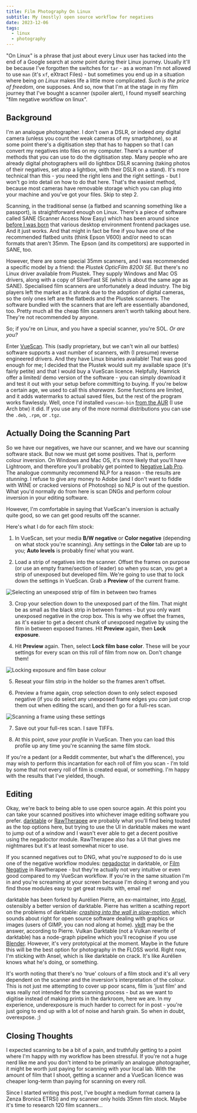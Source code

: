 ```yaml
---
title: Film Photography On Linux
subtitle: My (mostly) open source workflow for negatives
date: 2023-12-06
tags:
  - linux
  - photography
---
```


"On Linux" is a phrase that just about every Linux user has tacked into the end
of a Google search at _some_ point during their Linux journey. Usually it'll be
because I've forgotten the switches for `tar` - as a woman I'm not allowed to
use `man` (it's `xf`, eXtract Files) - but sometimes you end up in a situation
where being _on Linux_ makes life a little more complicated. _Such is the price
of freedom_, one supposes. And so, now that I'm at the stage in my film journey
that I've bought a scanner (spoiler alert), I found myself searching "film
negative workflow on linux".

## Background

I'm an analogue photographer. I don't own a DSLR, or indeed _any_ digital camera
(unless you count the weak cameras of my smartphone), so at some point there's
a digitisation step that has to happen so that I can convert my negatives
into files on my computer. There's a number of methods that you can use to do
the digitisation step. Many people who are already digital photographers will
do lightbox DSLR scanning (taking photos of their negatives, set atop a
lightbox, with their DSLR on a stand). It's more technical than this - you need
the right lens and the right settings - but I won't go into detail on how to
do that here. That's the easiest method, because most cameras have removable
storage which you can plug into your machine and you've got your files. Skip to
step 2.

Scanning, in the traditional sense (a flatbed and scanning something like
a passport), is straightforward enough on Linux. There's a piece of software
called SANE (Scanner Access Now Easy) which has been around since [before I was
born][1] that various desktop environment frontend packages use. And it just
works. And that might in fact be fine if you have one of the recommended flatbed
units (think Epson V600) and/or need to scan formats that aren't 35mm. The Epson
(and its competitors) are supported in SANE, too.

However, there are some special 35mm scanners, and I was recommended a specific
model by a friend: the _Plustek OpticFilm 8200i SE_. But there's no Linux driver
available from Plustek. They supply Windows and Mac OS drivers, along with a
copy of SilverFast SE (which is about the same age as SANE). Specialised film
scanners are unfortunately a dead industry. The big players left the market as
it shrank due to the adoption of digital cameras, so the only ones left are the
flatbeds and the Plustek scanners. The software bundled with the scanners that
are left are essentially abandoned, too. Pretty much all the cheap film scanners
aren't worth talking about here. They're not recommended by anyone.

So; if you're on Linux, and you have a special scanner, you're SOL. _Or are
you?_

Enter [VueScan][2]. This (sadly proprietary, but we can't win all our battles)
software supports a vast number of scanners, with (I presume) reverse engineered
drivers. And they have Linux binaries available! That was good enough for me;
I decided that the Plustek would suit my available space (it's fairly petite)
and that I would buy a VueScan licence. Helpfully, Hamrick offer a limited/
demo version of the software - you can simply download it and test it out with
your setup before committing to buying. If you're below a certain age, we used
to call this _shareware_. Some functions are limited, and it adds watermarks to
actual saved files, but the rest of the program works flawlessly. Well, once I'd
installed `vuescan-bin` [from the AUR][3] (I use Arch btw) it did. If you use
any of the more normal distributions you can use the `.deb`, `.rpm`, or `.tgz`.

## Actually Doing the Scanning Part

So we have our negatives, we have our scanner, and we have our scanning software
stack. But now we must get some positives. That is, perform colour inversion. On
Windows and Mac OS, it's more likely that you'll have Lightroom, and therefore
you'll probably get pointed to [Negative Lab Pro][4]. The analogue community
recommend NLP for a reason - the results are _stunning_. I refuse to give any
money to Adobe (and I don't want to fiddle with WINE or cracked versions of
Photoshop) so NLP is out of the question. What you'd normally do from here is
scan DNGs and perform colour inversion in your editing software.

However, I'm comfortable in saying that VueScan's inversion is actually quite
good, so we can get good results off the scanner.

Here's what I do for each film stock:

1. In VueScan, set your media **B/W negative** or **Color negative** (depending
   on what stock you're scanning). Any settings in the **Color** tab are up to
   you; **Auto levels** is probably fine/ what you want.

2. Load a strip of negatives into the scanner. Offset the frames on purpose
   (or use an empty frame/section of leader) so when you scan, you get a strip
   of unexposed but developed film. We're going to use that to lock down the
   settings in VueScan. Grab a **Preview** of the current frame.

![](assets/img/linux-film-workflow/1.webp "Selecting an unexposed strip of film
in between two frames")

3. Crop your selection down to the unexposed part of the film. That might be
   as small as the black strip in between frames - but you only want unexposed
   negative in the crop box. This is why we offset the frames, as it's easier to
   get a decent chunk of unexposed negative by using the film in between exposed
   frames. Hit **Preview** again, then **Lock exposure**.

4. Hit **Preview** again. Then, select **Lock film base color**. These will be
   your settings for every scan on this roll of film from now on. Don't change
   them!

![](assets/img/linux-film-workflow/2.webp "Locking exposure and film base
colour")

5. Reseat your film strip in the holder so the frames aren't offset.

6. Preview a frame again, crop selection down to only select exposed negative
   (if you do select any unexposed frame edges you _can_ just crop them out when
   editing the scan), and then go for a full-res scan.

![](assets/img/linux-film-workflow/3.webp "Scanning a frame using these
settings")

7. Save out your full-res scan. I save TIFFs.

8. At this point, _save your profile_ in VueScan. Then you can load this profile
   up any time you're scanning the same film stock.

If you're a pedant (or a Reddit commenter, but what's the difference), you may
wish to perform this incantation for each roll of film you scan - I'm told by
some that not every roll of film is created equal, or something. I'm happy with
the results that I've yielded, though.

## Editing

Okay, we're back to being able to use open source again. At this point you can
take your scanned positives into whichever image editing software you prefer.
[darktable][5] or [RawTherapee][6] are probably what you'll find being touted
as the top options here, but trying to use the UI in darktable makes me want to
jump out of a window and I wasn't ever able to get a decent positive using the
negadoctor module. RawTherapee also has a UI that gives me nightmares but it's
at least somewhat nicer to use.

If you scanned negatives out to DNG, what you're _supposed_ to do is use one
of the negative workflow modules: [negadoctor][7] in darktable, or [Film
Negative][8] in Rawtherapee - but they're actually not very intuitive or even
good compared to my VueScan workflow. If you're in the same situation I'm in and
you're screaming at your screen because I'm doing it wrong and you find those
modules easy to get great results with, email me!

darktable has been forked by Aurélien Pierre, an ex-maintainer, into [Ansel][9],
ostensibly a better version of darktable. Pierre has written a scathing report
on the problems of darktable: [_crashing into the wall in slow-motion_][10],
which sounds about right for open source software dealing with graphics or
images (users of GIMP, you can nod along at home). [vkdt][11] may be the answer,
according to Pierre. Vulkan Darktable (not a Vulkan rewrite of darktable) has a
node-graph pipeline which you'll recognise if you use [Blender][12]. However,
it's very prototypical at the moment. Maybe in the future this will be the best
option for photography in the FLOSS world. Right now, I'm sticking with Ansel,
which is like darktable on crack. It's like Aurélien knows what he's doing, or
something.

It's worth noting that there's no 'true' colours of a film stock and it's all
very dependent on the scanner and the inversion's interpretation of the colour.
This is not just me attempting to cover up poor scans, film is 'just film' and
was really not intended for the scanning process - but as we want to digitise
instead of making prints in the darkroom, here we are. In my experience,
underexposure is much harder to correct for in post - you're just going to end
up with a lot of noise and harsh grain. So when in doubt, overexpose. ;)

## Closing Thoughts

I expected scanning to be a bit of a pain, and truthfully getting to a point
where I'm happy with my workflow has been stressful. If you're not a huge nerd
like me and you don't intend to be primarily an analogue photographer, it might
be worth just paying for scanning with your local lab. With the amount of film
that I shoot, getting a scanner and a VueScan licence was cheaper long-term
than paying for scanning on every roll.

Since I started writing this post, I've bought a medium format camera (a Zenza
Bronica ETRSi) and my scanner only holds 35mm film stock. Maybe it's time to
research 120 film scanners...

[1]: https://sane-devel.alioth.debian.narkive.com/iwO4b2L3/history-of-sane
[2]: https://www.hamrick.com/
[3]: https://aur.archlinux.org/packages/vuescan-bin
[4]: https://www.negativelabpro.com/
[5]: https://www.darktable.org/
[6]: http://www.rawtherapee.com/
[7]: https://docs.darktable.org/usermanual/4.0/en/module-reference/processing-modules/negadoctor/
[8]: https://rawpedia.rawtherapee.com/Film_Negative
[9]: https://ansel.photos/
[10]: https://ansel.photos/en/news/darktable-dans-le-mur-au-ralenti
[11]: https://github.com/hanatos/vkdt
[12]: https://blender.org/
